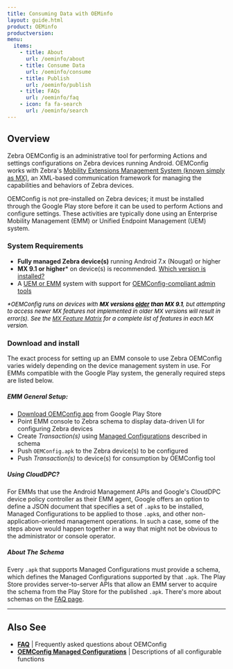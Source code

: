 ```yaml
---
title: Consuming Data with OEMinfo
layout: guide.html
product: OEMinfo
productversion:
menu:
  items:
    - title: About
      url: /oeminfo/about
    - title: Consume Data
      url: /oeminfo/consume
    - title: Publish
      url: /oeminfo/publish
    - title: FAQs
      url: /oeminfo/faq
    - icon: fa fa-search
      url: /oeminfo/search
---
```


## Overview

Zebra OEMConfig is an administrative tool for performing Actions and settings configurations on Zebra devices running Android. OEMConfig works with Zebra's [Mobility Extensions Management System (known simply as MX)](/mx/overview), an XML-based communication framework for managing the capabilities and behaviors of Zebra devices. 

OEMConfig is not pre-installed on Zebra devices; it must be installed through the Google Play store before it can be used to perform Actions and configure settings. These activities are typically done using an Enterprise Mobility Management (EMM) or Unified Endpoint Management (UEM) system.

### System Requirements

* **Fully managed Zebra device(s)** running Android 7.x (Nougat) or higher
* **MX 9.1 or higher*** on device(s) is recommended. [Which version is installed?](/mx/mx-version-on-device)
* A [UEM or EMM](../faq/#qwhatsauem) system with support for [OEMConfig-compliant admin tools](../faq)

<i><font size="2" color="black"> &#42;OEMConfig runs on devices with **MX versions <u>older</u> than MX 9.1**, but attempting to access newer MX features not implemented in older MX versions will result in error(s).</font></i>
<i><font size="2" color="black"> See the [MX Feature Matrix](/mx) for a complete list of features in each MX version.</font></i>

<!-- 
&#42;_The OEMConfig app runs on devices with **MX versions <u>older</u> than 9.1**. However, attempting to access newer MX features not implemented in older MX versions will result in error(s). See the [MX Feature Matrix](/mx) for a complete list of features in each MX version_. 
 -->
### Download and install
The exact process for setting up an EMM console to use Zebra OEMConfig varies widely depending on the device management system in use. For EMMs compatible with the Google Play system, the generally required steps are listed below. 

##### EMM General Setup:
* [Download OEMConfig app](https://play.google.com/store/apps/details?id=com.zebra.oemconfig.common&hl=en_US) from Google Play Store  
* Point EMM console to Zebra schema to display data-driven UI for configuring Zebra devices
* Create *Transaction(s)* using [Managed Configurations](../mc) described in schema
* Push `OEMConfig.apk` to the Zebra device(s) to be configured
* Push *Transaction(s)* to device(s) for consumption by OEMConfig tool

##### Using CloudDPC? 
For EMMs that use the Android Management APIs and Google's CloudDPC device policy controller as their EMM agent, Google offers an option to define a JSON document that specifies a set of `.apk`s to be installed, Managed Configurations to be applied to those `.apk`s, and other non-application-oriented management operations. In such a case, some of the steps above would happen together in a way that might not be obvious to the administrator or console operator.

##### About The Schema
Every `.apk` that supports Managed Configurations must provide a schema, which defines the Managed Configurations supported by that `.apk`. The Play Store provides server-to-server APIs that allow an EMM server to acquire the schema from the Play Store for the published `.apk`. There's more about schemas on the [FAQ page](../faq).

<!-- ##### Other EMMs; AOSP, GMS-restricted Devices
1. Download OEMConfig from the [Zebra Support Portal](http://zebra.com/support); the Zebra schema and other required files are automatically included. 
3. Push `OEMConfig.apk` to the Zebra device(s) to be configured.
4. Point the EMM to the Zebra schema to display the Zebra data-driven UI for configuring Zebra devices. 
5. Create *Transaction(s)* using the [Managed Configurations](../mc) described in the Zebra schema.
6. Push *Transaction(s)* to device(s). 
 -->
-----

## Also See

* **[FAQ](../faq)** | Frequently asked questions about OEMConfig 
* **[OEMConfig Managed Configurations](../mc)** | Descriptions of all configurable functions

<!-- 

**Managed Configurations can**:

* Be defined and published by any application developer. 
* Be used by an app to configure its own settings. 
* Be used by an EMM agent **<u>to configure device settings</u>**. 
* Be discovered and acted upon by an EMM agent or server.
* Be used by an EMM Server through its EMM agent and a data-driven UI.


**<u>The major advantage of the [AEDO+ZMC](../port/#unsigneddodaagentzmc) method is universality</u>; it allows a single agent to work with <u>any</u> Android device in the future**, regardless of brand. In the past, EMM vendors were required to develop and maintain multiple agents to support the proprietary management mechanisms required for each brand of device they chose to target. 

<img alt="image" style="height:350px" src="../port/timeline.jpg"/>
_Click image to enlarge_. 
<br>

> **IMPORTANT NOTES**: <br>
* **Zebra devices running Android 7.x Nougat and 8.x Oreo support DA <u>and</u> DO agents**.
* **Agents for Oreo (and later) must be <u>unsigned</u>**; Zebra devices running Android 8.x and later do not support signed agents.
> * Porting options described in the EMMTK include features implemented in [MX 8.1 and MX 8.2](/mx) ([See function map](../functionmap)).
> * **Support for MX ends with Android 9.x Pie**; devices running Android Pie must use [unsigned DO/DA+ZMC](../port/#unsigneddodaagentzmc) agents.

MAYBE: 
Since the release of Android Enterprise, capabilities once accessible only through MX can now be controlled by an agent designated as a "Android Enterprise Device Owner" (AEDO) using standardized Android APIs. Functions not configurable through an Android API can be handled using OEMConfig, which interfaces with MX through the Android Managed Configuration mechanism. 

-->
